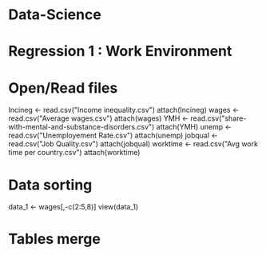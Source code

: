 # Data-Science

# Regression 1 : Work Environment 

# Open/Read files
Incineg <- read.csv("Income inequality.csv")
attach(Incineg)
wages <- read.csv("Average wages.csv")
attach(wages)
YMH <- read.csv("share-with-mental-and-substance-disorders.csv")
attach(YMH)
unemp <- read.csv("Unemployement Rate.csv")
attach(unemp)
jobqual <- read.csv("Job Quality.csv")
attach(jobqual)
worktime <- read.csv("Avg work time per country.csv")
attach(worktime)

# Data sorting 
data_1 <- wages[,-c(2:5,8)]
view(data_1)

# Tables merge 

